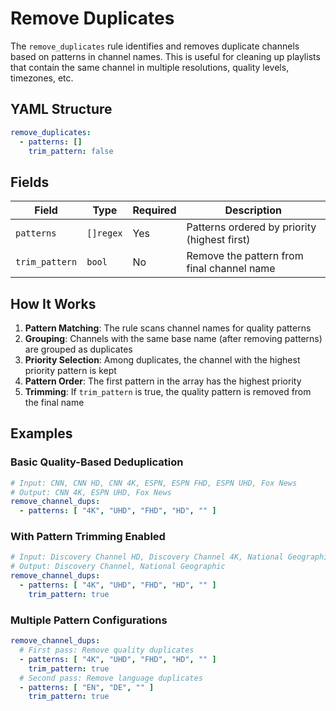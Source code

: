 # Remove Duplicates

The `remove_duplicates` rule identifies and removes duplicate channels based on patterns in channel names.
This is useful for cleaning up playlists that contain the same channel in multiple resolutions, quality levels,
timezones, etc.

## YAML Structure

```yaml
remove_duplicates:
  - patterns: []
    trim_pattern: false
```

## Fields

| Field          | Type      | Required | Description                                  |
|----------------|-----------|----------|----------------------------------------------|
| `patterns`     | `[]regex` | Yes      | Patterns ordered by priority (highest first) |
| `trim_pattern` | `bool`    | No       | Remove the pattern from final channel name   |

## How It Works

1. **Pattern Matching**: The rule scans channel names for quality patterns
2. **Grouping**: Channels with the same base name (after removing patterns) are grouped as duplicates
3. **Priority Selection**: Among duplicates, the channel with the highest priority pattern is kept
4. **Pattern Order**: The first pattern in the array has the highest priority
5. **Trimming**: If `trim_pattern` is true, the quality pattern is removed from the final name

## Examples

### Basic Quality-Based Deduplication

```yaml
# Input: CNN, CNN HD, CNN 4K, ESPN, ESPN FHD, ESPN UHD, Fox News
# Output: CNN 4K, ESPN UHD, Fox News
remove_channel_dups:
  - patterns: [ "4K", "UHD", "FHD", "HD", "" ]
```

### With Pattern Trimming Enabled

```yaml
# Input: Discovery Channel HD, Discovery Channel 4K, National Geographic UHD, National Geographic
# Output: Discovery Channel, National Geographic
remove_channel_dups:
  - patterns: [ "4K", "UHD", "FHD", "HD", "" ]
    trim_pattern: true
```

### Multiple Pattern Configurations

```yaml
remove_channel_dups:
  # First pass: Remove quality duplicates
  - patterns: [ "4K", "UHD", "FHD", "HD", "" ]
    trim_pattern: true
  # Second pass: Remove language duplicates
  - patterns: [ "EN", "DE", "" ]
    trim_pattern: true
```